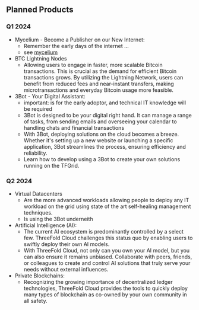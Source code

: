 ## Planned Products

### Q1 2024

* Mycelium - Become a Publisher on our New Internet:
  * Remember the early days of the internet ...
  * see [mycelium](../mycelium/mycelium.md)
* BTC Lightning Nodes
    * Allowing users to engage in faster, more scalable Bitcoin transactions. This is crucial as the demand for efficient Bitcoin transactions grows. By utilizing the Lightning Network, users can benefit from reduced fees and near-instant transfers, making microtransactions and everyday Bitcoin usage more feasible.
* 3Bot - Your Digital Assistant:
    * important: is for the early adoptor, and technical IT knowledge will be required
    * 3Bot is designed to be your digital right hand. It can manage a range of tasks, from sending emails and overseeing your calendar to handling chats and financial transactions
    * With 3Bot, deploying solutions on the cloud becomes a breeze. Whether it's setting up a new website or launching a specific application, 3Bot streamlines the process, ensuring efficiency and reliability.
    * Learn how to develop using a 3Bot to create your own solutions running on the TFGrid.

### Q2 2024

* Virtual Datacenters
    * Are the more advanced workloads allowing people to deploy any IT workload on the grid using state of the art self-healing management techniques.
    * Is using the 3Bot underneith
* Artificial Intelligence (AI):
    * The current AI ecosystem is predominantly controlled by a select few. ThreeFold Cloud challenges this status quo by enabling users to swiftly deploy their own AI models.
    * With ThreeFold Cloud, not only can you own your AI model, but you can also ensure it remains unbiased. Collaborate with peers, friends, or colleagues to create and control AI solutions that truly serve your needs without external influences.
* Private Blockchains: 
    * Recognizing the growing importance of decentralized ledger technologies, ThreeFold Cloud provides the tools to quickly deploy many types of blockchain as co-owned by your own community in all safety.

